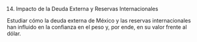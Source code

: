 14. Impacto de la Deuda Externa y Reservas Internacionales

Estudiar cómo la deuda externa de México y las reservas internacionales han influido en la confianza en el peso y, por ende, en su valor frente al dólar.